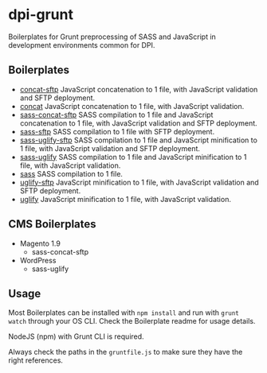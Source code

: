 # dpi-grunt
Boilerplates for Grunt preprocessing of SASS and JavaScript in development environments common for DPI.

## Boilerplates
* [concat-sftp](https://github.com/pimschaaf/dpi-grunt/tree/master/concat-sftp) JavaScript concatenation to 1 file, with JavaScript validation and SFTP deployment.
* [concat](https://github.com/pimschaaf/dpi-grunt/tree/master/concat) JavaScript concatenation to 1 file, with JavaScript validation.
* [sass-concat-sftp](https://github.com/pimschaaf/dpi-grunt/tree/master/sass-concat-sftp) SASS compilation to 1 file and JavaScript concatenation to 1 file, with JavaScript validation and SFTP deployment.
* [sass-sftp](https://github.com/pimschaaf/dpi-grunt/tree/master/sass-sftp) SASS compilation to 1 file with SFTP deployment.
* [sass-uglify-sftp](https://github.com/pimschaaf/dpi-grunt/tree/master/sass-uglify-sftp) SASS compilation to 1 file and JavaScript minification to 1 file, with JavaScript validation and SFTP deployment.
* [sass-uglify](https://github.com/pimschaaf/dpi-grunt/tree/master/sass-uglify) SASS compilation to 1 file and JavaScript minification to 1 file, with JavaScript validation.
* [sass](https://github.com/pimschaaf/dpi-grunt/tree/master/sass) SASS compilation to 1 file.
* [uglify-sftp](https://github.com/pimschaaf/dpi-grunt/tree/master/uglify-sftp) JavaScript minification to 1 file, with JavaScript validation and SFTP deployment.
* [uglify](https://github.com/pimschaaf/dpi-grunt/tree/master/uglify) JavaScript minification to 1 file, with JavaScript validation.

## CMS Boilerplates
* Magento 1.9
    * sass-concat-sftp
* WordPress
    * sass-uglify

## Usage
Most Boilerplates can be installed with `npm install` and run with `grunt watch` through your OS CLI. Check the Boilerplate readme for usage details.

NodeJS (npm) with Grunt CLI is required.

Always check the paths in the `gruntfile.js` to make sure they have the right references.